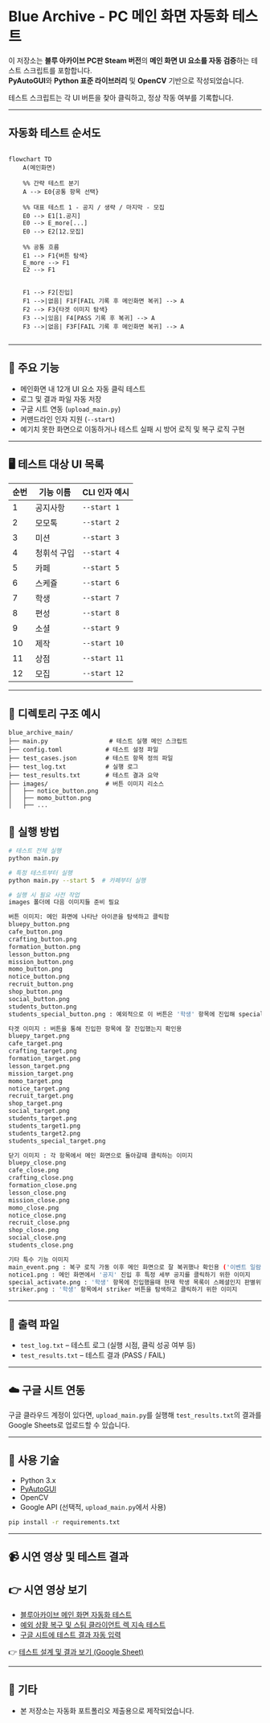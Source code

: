 # Blue Archive - PC 메인 화면 자동화 테스트

이 저장소는 **블루 아카이브 PC판 Steam 버전**의 **메인 화면 UI 요소를 자동 검증**하는 테스트 스크립트를 포함합니다.  
**PyAutoGUI**와 **Python 표준 라이브러리** 및 **OpenCV** 기반으로 작성되었습니다.

테스트 스크립트는 각 UI 버튼을 찾아 클릭하고, 정상 작동 여부를 기록합니다.

---

## 자동화 테스트 순서도

```mermaid

flowchart TD
    A(메인화면)

    %% 간략 테스트 분기
    A --> E0{공통 항목 선택}

    %% 대표 테스트 1 - 공지 / 생략 / 마지막 - 모집
    E0 --> E1[1.공지]
    E0 --> E_more[...]
    E0 --> E2[12.모집]

    %% 공통 흐름
    E1 --> F1{버튼 탐색}
    E_more --> F1
    E2 --> F1

   
    F1 --> F2[진입]
    F1 -->|없음| F1F[FAIL 기록 후 메인화면 복귀] --> A
    F2 --> F3{타겟 이미지 탐색}
    F3 -->|있음| F4[PASS 기록 후 복귀] --> A
    F3 -->|없음| F3F[FAIL 기록 후 메인화면 복귀] --> A
 
```
---
## 📌 주요 기능

- 메인화면 내 12개 UI 요소 자동 클릭 테스트
- 로그 및 결과 파일 자동 저장
- 구글 시트 연동 (`upload_main.py`)
- 커맨드라인 인자 지원 (`--start`)
- 예기치 못한 화면으로 이동하거나 테스트 실패 시 방어 로직 및 복구 로직 구현

---

## 🖥️ 테스트 대상 UI 목록

| 순번 | 기능 이름         | CLI 인자 예시      |
|------|------------------|--------------------|
| 1    | 공지사항          | `--start 1`        |
| 2    | 모모톡            | `--start 2`        |
| 3    | 미션              | `--start 3`        |
| 4    | 청휘석 구입       | `--start 4`        |
| 5    | 카페              | `--start 5`        |
| 6    | 스케쥴            | `--start 6`        |
| 7    | 학생              | `--start 7`        |
| 8    | 편성              | `--start 8`        |
| 9    | 소셜              | `--start 9`        |
| 10   | 제작              | `--start 10`       |
| 11   | 상점              | `--start 11`       |
| 12   | 모집              | `--start 12`       |

---

## 📂 디렉토리 구조 예시

```
blue_archive_main/
├── main.py                 # 테스트 실행 메인 스크립트
├── config.toml            # 테스트 설정 파일
├── test_cases.json        # 테스트 항목 정의 파일
├── test_log.txt           # 실행 로그
├── test_results.txt       # 테스트 결과 요약
├── images/                # 버튼 이미지 리소스
│   ├── notice_button.png
│   ├── momo_button.png
│   ├── ...

```

## 🚀 실행 방법

```bash
# 테스트 전체 실행
python main.py

# 특정 테스트부터 실행
python main.py --start 5  # 카페부터 실행

# 실행 시 필요 사전 작업
images 폴더에 다음 이미지들 준비 필요

버튼 이미지: 메인 화면에 나타난 아이콘을 탐색하고 클릭함
bluepy_button.png
cafe_button.png
crafting_button.png
formation_button.png
lesson_button.png
mission_button.png
momo_button.png
notice_button.png
recruit_button.png
shop_button.png
social_button.png
students_button.png
students_special_button.png : 예외적으로 이 버튼은 '학생' 항목에 진입해 special 버튼을 누를때 필요

타겟 이미지 : 버튼을 통해 진입한 항목에 잘 진입했는지 확인용
bluepy_target.png
cafe_target.png
crafting_target.png
formation_target.png
lesson_target.png
mission_target.png
momo_target.png
notice_target.png
recruit_target.png
shop_target.png
social_target.png
students_target.png
students_target1.png
students_target2.png
students_special_target.png

닫기 이미지 : 각 항목에서 메인 화면으로 돌아갈때 클릭하는 이미지
bluepy_close.png
cafe_close.png
crafting_close.png
formation_close.png
lesson_close.png
mission_close.png
momo_close.png
notice_close.png
recruit_close.png
shop_close.png
social_close.png
students_close.png

기타 특수 기능 이미지 
main_event.png : 복구 로직 가동 이후 메인 화면으로 잘 복귀했나 확인용 ('이벤트 일람' 아이콘 사용)
notice1.png : 메인 화면에서 '공지' 진입 후 특정 세부 공지를 클릭하기 위한 이미지
special_activate.png : '학생' 항목에 진입했을때 현재 학생 목록이 스페셜인지 판별위한 이미지
striker.png : '학생' 항목에서 striker 버튼을 탐색하고 클릭하기 위한 이미지

```

---

## 📄 출력 파일

- `test_log.txt` – 테스트 로그 (실행 시점, 클릭 성공 여부 등)
- `test_results.txt` – 테스트 결과 (PASS / FAIL)

---

## ☁️ 구글 시트 연동

구글 클라우드 계정이 있다면, `upload_main.py`를 실행해 `test_results.txt`의 결과를 Google Sheets로 업로드할 수 있습니다.

---

## 🧰 사용 기술

- Python 3.x
- [PyAutoGUI](https://pypi.org/project/pyautogui/)
- OpenCV
- Google API (선택적, `upload_main.py`에서 사용)

```bash
pip install -r requirements.txt
```

---

## 📹 시연 영상 및 테스트 결과

## 👉 시연 영상 보기

- [블루아카이브 메인 화면 자동화 테스트](https://youtu.be/LAH9yk3UA8k)  
- [예외 상황 복구 및 스팀 클라이언트 렉 지속 테스트](https://youtu.be/0PilaoCcWsU)  
- [구글 시트에 테스트 결과 자동 입력](https://youtu.be/vN7u8v_onKI)

👉 [테스트 설계 및 결과 보기 (Google Sheet)](https://docs.google.com/spreadsheets/d/1RJwQvNWn9rVNjy3hYpxLwXlS4RYEvjnUWjgHTlPDYW8/edit?usp=sharing)

---

## 📁 기타

- 본 저장소는 자동화 포트폴리오 제출용으로 제작되었습니다.
